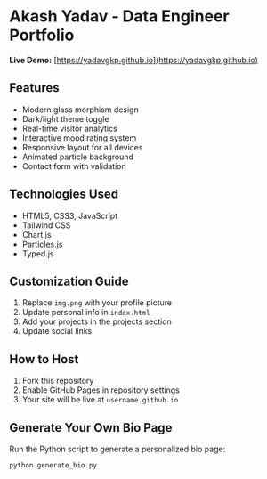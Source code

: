 # Akash Yadav - Data Engineer Portfolio


**Live Demo:** [https://yadavgkp.github.io](https://yadavgkp.github.io)

## Features

- Modern glass morphism design
- Dark/light theme toggle
- Real-time visitor analytics
- Interactive mood rating system
- Responsive layout for all devices
- Animated particle background
- Contact form with validation

## Technologies Used

- HTML5, CSS3, JavaScript
- Tailwind CSS
- Chart.js
- Particles.js
- Typed.js

## Customization Guide

1. Replace `img.png` with your profile picture
2. Update personal info in `index.html`
3. Add your projects in the projects section
4. Update social links

## How to Host

1. Fork this repository
2. Enable GitHub Pages in repository settings
3. Your site will be live at `username.github.io`

## Generate Your Own Bio Page

Run the Python script to generate a personalized bio page:

```bash
python generate_bio.py
